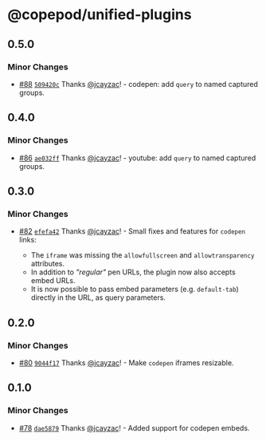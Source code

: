# @copepod/unified-plugins

## 0.5.0

### Minor Changes

- [#88](https://github.com/jcayzac/copepod-modules/pull/88) [`509420c`](https://github.com/jcayzac/copepod-modules/commit/509420c3d867e882b56ad029a19a3983a3fd6cdc) Thanks [@jcayzac](https://github.com/jcayzac)! - codepen: add `query` to named captured groups.

## 0.4.0

### Minor Changes

- [#86](https://github.com/jcayzac/copepod-modules/pull/86) [`ae032ff`](https://github.com/jcayzac/copepod-modules/commit/ae032ffe945b94c499da25ed04b29cf5e26ace37) Thanks [@jcayzac](https://github.com/jcayzac)! - youtube: add `query` to named captured groups.

## 0.3.0

### Minor Changes

- [#82](https://github.com/jcayzac/copepod-modules/pull/82) [`efefa42`](https://github.com/jcayzac/copepod-modules/commit/efefa42dafb7abc156361fc2e8e314f53fc63e67) Thanks [@jcayzac](https://github.com/jcayzac)! - Small fixes and features for `codepen` links:

  - The `iframe` was missing the `allowfullscreen` and `allowtransparency` attributes.
  - In addition to _"regular"_ pen URLs, the plugin now also accepts embed URLs.
  - It is now possible to pass embed parameters (e.g. `default-tab`) directly in the URL, as query parameters.

## 0.2.0

### Minor Changes

- [#80](https://github.com/jcayzac/copepod-modules/pull/80) [`9044f17`](https://github.com/jcayzac/copepod-modules/commit/9044f176bcfa5bfd64c71ecf3b6bb82942c9affa) Thanks [@jcayzac](https://github.com/jcayzac)! - Make `codepen` iframes resizable.

## 0.1.0

### Minor Changes

- [#78](https://github.com/jcayzac/copepod-modules/pull/78) [`dae5879`](https://github.com/jcayzac/copepod-modules/commit/dae5879a076942192eecc8ef7956b528303f1398) Thanks [@jcayzac](https://github.com/jcayzac)! - Added support for codepen embeds.
